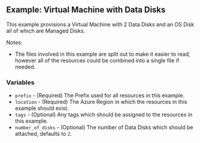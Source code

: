 ## Example: Virtual Machine with Data Disks
This example provisions a Virtual Machine with 2 Data Disks and an OS Disk all of which are Managed Disks.

Notes:

- The files involved in this example are split out to make it easier to read, however all of the resources could be combined into a single file if needed.

### Variables

* `prefix` - (Required) The Prefix used for all resources in this example.
* `location` - (Required) The Azure Region in which the resources in this example should exist.
* `tags` - (Optional) Any tags which should be assigned to the resources in this example.
* `number_of_disks` - (Optional) The number of Data Disks which should be attached, defaults to `2`.
